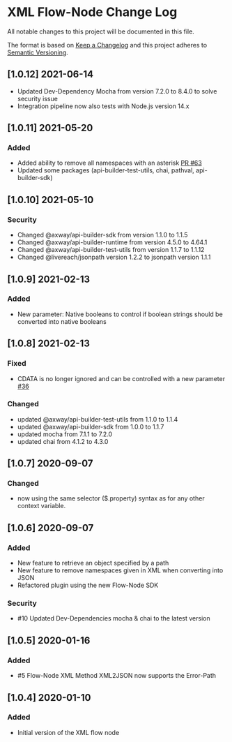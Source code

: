 # XML Flow-Node Change Log
All notable changes to this project will be documented in this file.

The format is based on [Keep a Changelog](http://keepachangelog.com/)
and this project adheres to [Semantic Versioning](http://semver.org/).

## [1.0.12] 2021-06-14 
- Updated Dev-Dependency Mocha from version 7.2.0 to 8.4.0 to solve security issue
- Integration pipeline now also tests with Node.js version 14.x

## [1.0.11] 2021-05-20
### Added
- Added ability to remove all namespaces with an asterisk [PR #63](https://github.com/Axway-API-Builder-Ext/api-builder-extras/pull/63)
- Updated some packages (api-builder-test-utils, chai, pathval, api-builder-sdk)

## [1.0.10] 2021-05-10
### Security
- Changed @axway/api-builder-sdk from version 1.1.0 to 1.1.5
- Changed @axway/api-builder-runtime from version 4.5.0 to 4.64.1
- Changed @axway/api-builder-test-utils from version 1.1.7 to 1.1.12
- Changed @livereach/jsonpath version 1.2.2 to jsonpath version 1.1.1

## [1.0.9] 2021-02-13
### Added
- New parameter: Native booleans to control if boolean strings should be converted into native booleans

## [1.0.8] 2021-02-13
### Fixed
- CDATA is no longer ignored and can be controlled with a new parameter [#36](https://github.com/Axway-API-Builder-Ext/api-builder-extras/issues/36)

### Changed
- updated @axway/api-builder-test-utils from 1.1.0 to 1.1.4
- updated @axway/api-builder-sdk from 1.0.0 to 1.1.7
- updated mocha from 7.1.1 to 7.2.0
- updated chai from 4.1.2 to 4.3.0

## [1.0.7] 2020-09-07
### Changed
- now using the same selector ($.property) syntax as for any other context variable.

## [1.0.6] 2020-09-07
### Added
- New feature to retrieve an object specified by a path
- New feature to remove namespaces given in XML when converting into JSON
- Refactored plugin using the new Flow-Node SDK

### Security
- #10 Updated Dev-Dependencies mocha & chai to the latest version

## [1.0.5] 2020-01-16
### Added
- #5 Flow-Node XML Method XML2JSON now supports the Error-Path

## [1.0.4] 2020-01-10
### Added
- Initial version of the XML flow node
